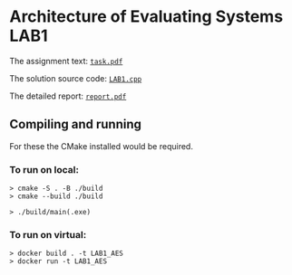 # Architecture of Evaluating Systems LAB1

The assignment text: [`task.pdf`](./task.pdf)

The solution source code: [`LAB1.cpp`](./LAB1.cpp)

The detailed report: [`report.pdf`](./report.pdf)

## Compiling and running
For these the CMake installed would be required.

### To run on local:
```shell
> cmake -S . -B ./build
> cmake --build ./build

> ./build/main(.exe)
```

### To run on virtual:
```shell
> docker build . -t LAB1_AES
> docker run -t LAB1_AES
```